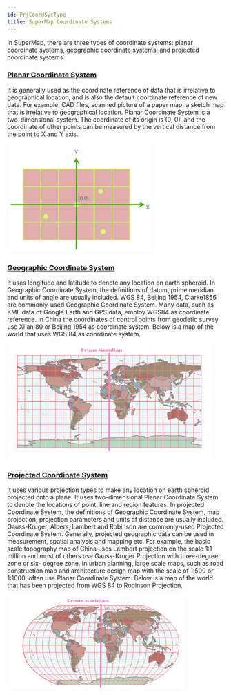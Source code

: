 ```yaml
---
id: PrjCoordSysType
title: SuperMap Coordinate Systems
---  
```


In SuperMap, there are three types of coordinate systems: planar coordinate systems, geographic coordinate systems, and projected coordinate systems.

### [Planar Coordinate System](PlaneCoordSysDia)

It is generally used as the coordinate reference of data that is irrelative to
geographical location, and is also the default coordinate reference of new
data. For example, CAD files, scanned picture of a paper map, a sketch map
that is irrelative to geographical location. Planar Coordinate System is a
two-dimensional system. The coordinate of its origin is (0, 0), and the 
coordinate of other points can be measured by the vertical distance from the 
point to X and Y axis.

![](img/Prj_CS_Type_1.png)  

  
### [Geographic Coordinate System](GeoCoordSysDia)

It uses longitude and latitude to denote any location on earth spheroid. In
Geographic Coordinate System, the definitions of datum, prime meridian and
units of angle are usually included. WGS 84, Beijing 1954, Clarke1866 are
commonly-used Geographic Coordinate System. Many data, such as KML data of
Google Earth and GPS data, employ WGS84 as coordinate reference. In China the
coordinates of control points from geodetic survey use Xi'an 80 or Beijing
1954 as coordinate system. Below is a map of the world that uses WGS 84 as
coordinate system.

![](img/Prj_CS_Type_2.png)  
  
### [Projected Coordinate System](PrjCoordSysDia)

It uses various projection types to make any location on earth spheroid
projected onto a plane. It uses two-dimensional Planar Coordinate System to
denote the locations of point, line and region features. In projected
Coordinate System, the definitions of Geographic Coordinate System, map
projection, projection parameters and units of distance are usually included.
Gauss-Kruger, Albers, Lambert and Robinson are commonly-used Projected
Coordinate System. Generally, projected geographic data can be used in
measurement, spatial analysis and mapping etc. For example, the basic scale
topography map of China uses Lambert projection on the scale 1:1 million and
most of others use Gauss-Kruger Projection with three-degree zone or six-
degree zone. In urban planning, large scale maps, such as road construction
map and architecture design map with the scale of 1:500 or 1:1000, often use
Planar Coordinate System. Below is a map of the world that has been projected
from WGS 84 to Robinson Projection.  

![](img/Prj_CS_Type_3.png)  
